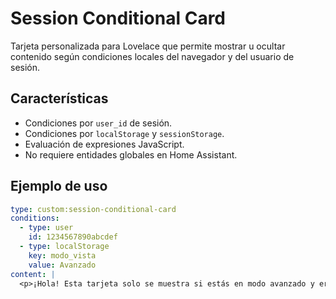 # Session Conditional Card

Tarjeta personalizada para Lovelace que permite mostrar u ocultar contenido según condiciones locales del navegador y del usuario de sesión.

## Características

- Condiciones por `user_id` de sesión.
- Condiciones por `localStorage` y `sessionStorage`.
- Evaluación de expresiones JavaScript.
- No requiere entidades globales en Home Assistant.

## Ejemplo de uso

```yaml
type: custom:session-conditional-card
conditions:
  - type: user
    id: 1234567890abcdef
  - type: localStorage
    key: modo_vista
    value: Avanzado
content: |
  <p>¡Hola! Esta tarjeta solo se muestra si estás en modo avanzado y eres el usuario correcto.</p>

